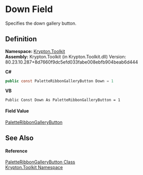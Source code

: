 # Down Field


Specifies the down gallery button.



## Definition
**Namespace:** <a href="79d2eac2-21f4-54ff-7552-b20c33c30600.md">Krypton.Toolkit</a>  
**Assembly:** Krypton.Toolkit (in Krypton.Toolkit.dll) Version: 80.23.10.287+8d7660f9dc5efd033fabe008ebfb904beab6d444

**C#**
``` C#
public const PaletteRibbonGalleryButton Down = 1
```
**VB**
``` VB
Public Const Down As PaletteRibbonGalleryButton = 1
```



#### Field Value
<a href="102f93d5-5bec-7af8-ce9e-e1ea41101d1a.md">PaletteRibbonGalleryButton</a>

## See Also


#### Reference
<a href="102f93d5-5bec-7af8-ce9e-e1ea41101d1a.md">PaletteRibbonGalleryButton Class</a>  
<a href="79d2eac2-21f4-54ff-7552-b20c33c30600.md">Krypton.Toolkit Namespace</a>  

